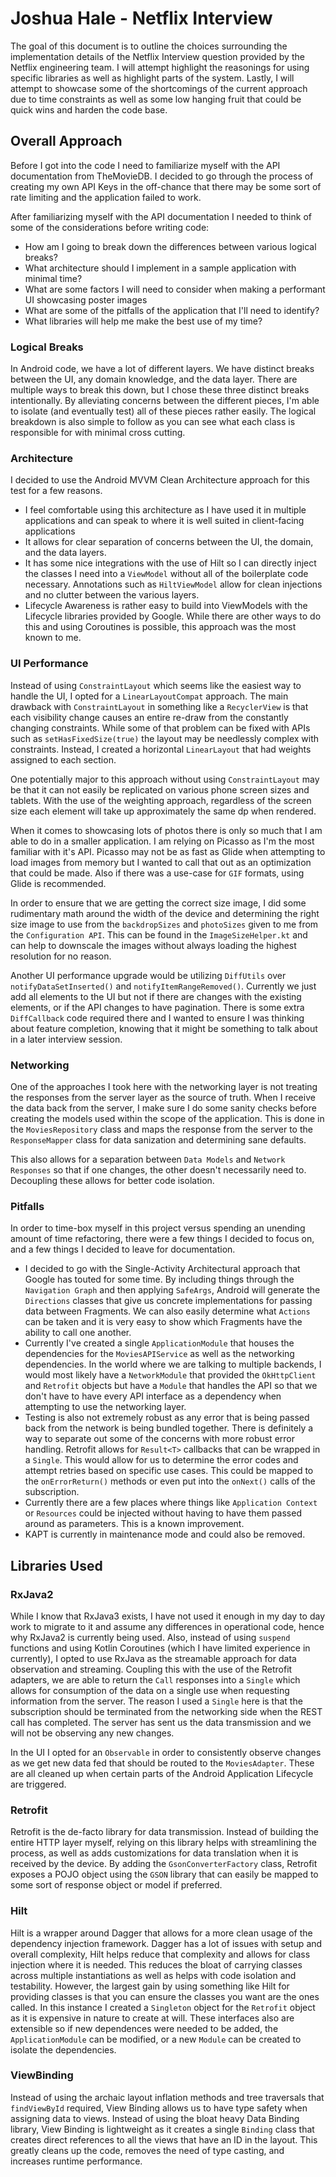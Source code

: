 # Joshua Hale - Netflix Interview

The goal of this document is to outline the choices surrounding the implementation details of the Netflix Interview question provided by the Netflix engineering team. I will attempt highlight the reasonings for using specific libraries as well as highlight parts of the system. Lastly, I will attempt to showcase some of the shortcomings of the current approach due to time constraints as well as some low hanging fruit that could be quick wins and harden the code base.

## Overall Approach

Before I got into the code I need to familiarize myself with the API documentation from TheMovieDB. I decided to go through the process of creating my own API Keys in the off-chance that there may be some sort of rate limiting and the application failed to work.

After familiarizing myself with the API documentation I needed to think of some of the considerations before writing code:

- How am I going to break down the differences between various logical breaks?
- What architecture should I implement in a sample application with minimal time?
- What are some factors I will need to consider when making a performant UI showcasing poster images
- What are some of the pitfalls of the application that I'll need to identify?
- What libraries will help me make the best use of my time?

### Logical Breaks

In Android code, we have a lot of different layers. We have distinct breaks between the UI, any domain knowledge, and the data layer. There are multiple ways to break this down, but I chose these three distinct breaks intentionally. By alleviating concerns between the different pieces, I'm able to isolate (and eventually test) all of these pieces rather easily. The logical breakdown is also simple to follow as you can see what each class is responsible for with minimal cross cutting.

### Architecture

I decided to use the Android MVVM Clean Architecture approach for this test for a few reasons.

- I feel comfortable using this architecture as I have used it in multiple applications and can speak to where it is well suited in client-facing applications
- It allows for clear separation of concerns between the UI, the domain, and the data layers.
- It has some nice integrations with the use of Hilt so I can directly inject the classes I need into a `ViewModel` without all of the boilerplate code necessary. Annotations such as `HiltViewModel` allow for clean injections and no clutter between the various layers.
- Lifecycle Awareness is rather easy to build into ViewModels with the Lifecycle libraries provided by Google. While there are other ways to do this and using Coroutines is possible, this approach was the most known to me.

### UI Performance

Instead of using `ConstraintLayout` which seems like the easiest way to handle the UI, I opted for a `LinearLayoutCompat` approach.  The main drawback with `ConstraintLayout` in something like a `RecyclerView` is that each visibility change causes an entire re-draw from the constantly changing constraints. While some of that problem can be fixed with APIs such as `setHasFixedSize(true)` the layout may be needlessly complex with constraints. Instead, I created a horizontal `LinearLayout` that had weights assigned to each section.

One potentially major to this approach without using `ConstraintLayout` may be that it can not easily be replicated on various phone screen sizes and tablets. With the use of the weighting approach, regardless of the screen size each element will take up approximately the same dp when rendered.

When it comes to showcasing lots of photos there is only so much that I am able to do in a smaller application. I am relying on Picasso as I'm the most familiar with it's API. Picasso may not be as fast as Glide when attempting to load images from memory but I wanted to call that out as an optimization that could be made. Also if there was a use-case for `GIF` formats, using Glide is recommended.

In order to ensure that we are getting the correct size image, I did some rudimentary math around the width of the device and determining the right size image to use from the `backdropSizes` and `photoSizes` given to me from the `Configuration API`. This can be found in the `ImageSizeHelper.kt` and can help to downscale the images without always loading the highest resolution for no reason.

Another UI performance upgrade would be utilizing `DiffUtils` over `notifyDataSetInserted()` and `notifyItemRangeRemoved()`. Currently we just add all elements to the UI but not if there are changes with the existing elements, or if the API changes to have pagination. There is some extra `DiffCallback` code required there and I wanted to ensure I was thinking about feature completion, knowing that it might be something to talk about in a later interview session.

### Networking

One of the approaches I took here with the networking layer is not treating the responses from the server layer as the source of truth. When I receive the data back from the server, I make sure I do some sanity checks before creating the models used within the scope of the application. This is done in the `MoviesRepository` class and maps the response from the server to the `ResponseMapper` class for data sanization and determining sane defaults.

This also allows for a separation between `Data Models` and `Network Responses` so that if one changes, the other doesn't necessarily need to. Decoupling these allows for better code isolation.

### Pitfalls

In order to time-box myself in this project versus spending an unending amount of time refactoring, there were a few things I decided to focus on, and a few things I decided to leave for documentation.

- I decided to go with the Single-Activity Architectural approach that Google has touted for some time. By including things through the `Navigation Graph` and then applying `SafeArgs`, Android will generate the `Directions` classes that give us concrete implementations for passing data between Fragments. We can also easily determine what `Actions` can be taken and it is very easy to show which Fragments have the ability to call one another.
- Currently I've created a single `ApplicationModule` that houses the dependencies for the `MoviesAPIService` as well as the networking dependencies. In the world where we are talking to multiple backends, I would most likely have a `NetworkModule` that provided the `OkHttpClient` and `Retrofit` objects but have a `Module` that handles the API so that we don't have to have every API interface as a dependency when attempting to use the networking layer.
- Testing is also not extremely robust as any error that is being passed back from the network is being bundled together. There is definitely a way to separate out some of the concerns with more robust error handling. Retrofit allows for `Result<T>` callbacks that can be wrapped in a `Single`. This would allow for us to determine the error codes and attempt retries based on specific use cases. This could be mapped to the `onErrorReturn()` methods or even put into the `onNext()` calls of the subscription.
- Currently there are a few places where things like `Application Context` or `Resources` could be injected without having to have them passed around as parameters. This is a known improvement.
- KAPT is currently in maintenance mode and could also be removed.

## Libraries Used

### RxJava2

While I know that RxJava3 exists, I have not used it enough in my day to day work to migrate to it and assume any differences in operational code, hence why RxJava2 is currently being used. Also, instead of using `suspend` functions and using Kotlin Coroutines (which I have limited experience in currently), I opted to use RxJava as the streamable approach for data observation and streaming. Coupling this with the use of the Retrofit adapters, we are able to return the `Call` responses into a `Single` which allows for consumption of the data on a single use when requesting information from the server. The reason I used a `Single` here is that the subscription should be terminated from the networking side when the REST call has completed. The server has sent us the data transmission and we will not be observing any new changes.

In the UI I opted for an `Observable` in order to consistently observe changes as we get new data fed that should be routed to the `MoviesAdapter`. These are all cleaned up when certain parts of the Android Application Lifecycle are triggered.

### Retrofit

Retrofit is the de-facto library for data transmission. Instead of building the entire HTTP layer myself, relying on this library helps with streamlining the process, as well as adds customizations for data translation when it is received by the device. By adding the `GsonConverterFactory` class, Retrofit exposes a POJO object using the `GSON` library that can easily be mapped to some sort of response object or model if preferred.

### Hilt

Hilt is a wrapper around Dagger that allows for a more clean usage of the dependency injection framework. Dagger has a lot of issues with setup and overall complexity, Hilt helps reduce that complexity and allows for class injection where it is needed. This reduces the bloat of carrying classes across multiple instantiations as well as helps with code isolation and testability. However, the largest gain by using something like Hilt for providing classes is that you can ensure the classes you want are the ones called. In this instance I created a `Singleton` object for the `Retrofit` object as it is expensive in nature to create at will. These interfaces also are extensible so if new dependences were needed to be added, the `ApplicationModule` can be modified, or a new `Module` can be created to isolate the dependencies.


### ViewBinding

Instead of using the archaic layout inflation methods and tree traversals that `findViewById` required, View Binding allows us to have type safety when assigning data to views. Instead of using the bloat heavy Data Binding library, View Binding is lightweight as it creates a single `Binding` class that creates direct references to all the views that have an ID in the layout. This greatly cleans up the code, removes the need of type casting, and increases runtime performance.

